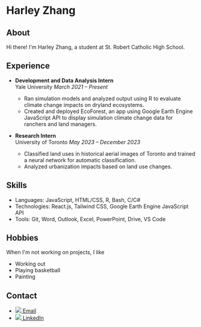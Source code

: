 # Harley Zhang

## About
Hi there! I'm Harley Zhang, a student at St. Robert Catholic High School.

## Experience
- **Development and Data Analysis Intern**  
  Yale University
  *March 2021 – Present*  
  - Ran simulation models and analyzed output using R to evaluate climate change impacts on dryland ecosystems.
  - Created and deployed EcoForest, an app using Google Earth Engine JavaScript API to display simulation climate change data for ranchers and land managers.

- **Research Intern**  
  University of Toronto
  *May 2023 – December 2023*  
  - Classified land uses in historical aerial images of Toronto and trained a neural network for automatic classification.
  - Analyzed urbanization impacts based on land use changes.
## Skills
- Languages: JavaScript, HTML/CSS, R, Bash, C/C#
- Technologies: React.js, Tailwind CSS, Google Earth Engine JavaScript API
- Tools: Git, Word, Outlook, Excel, PowerPoint, Drive, VS Code

## Hobbies
When I'm not working on projects, I like
- Working out
- Playing basketball
- Painting

## Contact
- [<img src="https://img.icons8.com/color/48/000000/gmail.png"/> Email](mailto:harleyzhang06@gmail.com)
- [<img src="https://img.icons8.com/color/48/000000/linkedin.png"/> LinkedIn](https://www.linkedin.com/in/harley-zhang-3ba53b2a9)
